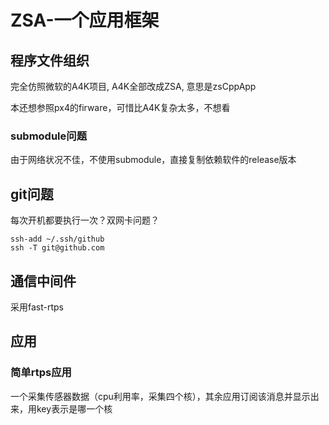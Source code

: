 # ZSA-一个应用框架

## 程序文件组织

完全仿照微软的A4K项目, A4K全部改成ZSA, 意思是zsCppApp

本还想参照px4的firware，可惜比A4K复杂太多，不想看

### submodule问题

由于网络状况不佳，不使用submodule，直接复制依赖软件的release版本

## git问题

每次开机都要执行一次？双网卡问题？

```shell
ssh-add ~/.ssh/github
ssh -T git@github.com
```

## 通信中间件

采用fast-rtps

## 应用

### 简单rtps应用

一个采集传感器数据（cpu利用率，采集四个核），其余应用订阅该消息并显示出来，用key表示是哪一个核
